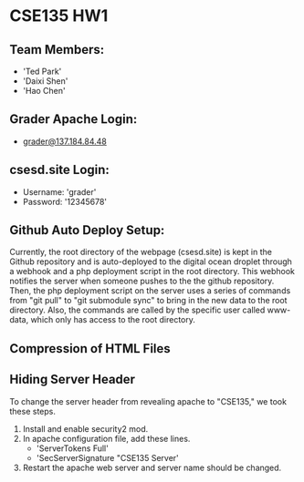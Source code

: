 # CSE135 HW1

## Team Members:

* 'Ted Park'
* 'Daixi Shen'
* 'Hao Chen'

## Grader Apache Login:

* grader@137.184.84.48

## csesd.site Login:

* Username: 'grader'   
* Password: '12345678'

## Github Auto Deploy Setup:

Currently, the root directory of the webpage (csesd.site) is kept in the Github repository
and is auto-deployed to the digital ocean droplet through a webhook and a php deployment script
in the root directory. This webhook notifies the server when someone pushes to the the github
repository. Then, the php deployment script on the server uses a series of commands from
"git pull" to "git submodule sync" to bring in the new data to the root directory. Also, 
the commands are called by the specific user called www-data, which only has access to the
root directory. 

## Compression of HTML Files



## Hiding Server Header

To change the server header from revealing apache to "CSE135," we took these steps.

1. Install and enable security2 mod.
2. In apache configuration file, add these lines.
    * 'ServerTokens Full'
    * 'SecServerSignature "CSE135 Server'
3. Restart the apache web server and server name should be changed.


